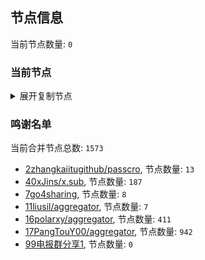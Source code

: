 
## 节点信息
当前节点数量: `0`
### 当前节点
<details>
  <summary>展开复制节点</summary>

    

</details>

### 鸣谢名单
当前合并节点总数: `1573`
- [2zhangkaiitugithub/passcro](https://github.com/zhangkaiitugithub/passcro), 节点数量: `13`
- [40xJins/x.sub](https://github.com/0xJins/x.sub), 节点数量: `187`
- [7go4sharing](https://github.com/go4sharing), 节点数量: `8`
- [11liusil/aggregator](https://github.com/liusil/aggregator), 节点数量: `7`
- [16polarxy/aggregator](https://github.com/polarxy/aggregator), 节点数量: `411`
- [17PangTouY00/aggregator](https://github.com/PangTouY00/aggregator), 节点数量: `942`
- [99电报群分享1](https://github.com/cdddbc/getAirport), 节点数量: `0`


